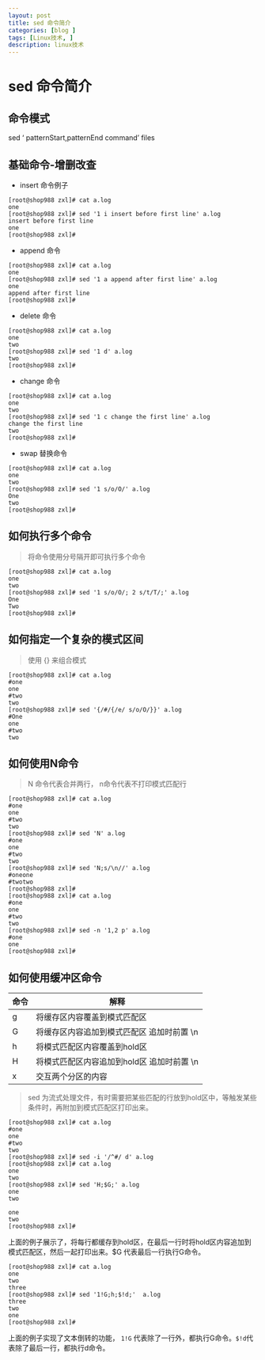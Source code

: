 ```yaml
---
layout: post
title: sed 命令简介 
categories: [blog ]
tags: [Linux技术, ]
description: linux技术
---
```


#  sed 命令简介

## 命令模式

sed  ‘ patternStart,patternEnd command’  files



## 基础命令-增删改查

- insert 命令例子

```shell
[root@shop988 zxl]# cat a.log 
one
[root@shop988 zxl]# sed '1 i insert before first line' a.log 
insert before first line
one
[root@shop988 zxl]# 
```

- append 命令

```shell
[root@shop988 zxl]# cat a.log 
one
[root@shop988 zxl]# sed '1 a append after first line' a.log 
one
append after first line
[root@shop988 zxl]# 
```

- delete 命令

```shel
[root@shop988 zxl]# cat a.log 
one
two
[root@shop988 zxl]# sed '1 d' a.log 
two
[root@shop988 zxl]# 
```

- change 命令

```she
[root@shop988 zxl]# cat a.log 
one
two
[root@shop988 zxl]# sed '1 c change the first line' a.log 
change the first line
two
[root@shop988 zxl]# 
```

- swap 替换命令

```she	
[root@shop988 zxl]# cat a.log 
one
two
[root@shop988 zxl]# sed '1 s/o/O/' a.log 
One
two
[root@shop988 zxl]# 
```

##  如何执行多个命令

> 将命令使用分号隔开即可执行多个命令

```shell
[root@shop988 zxl]# cat a.log 
one
two
[root@shop988 zxl]# sed '1 s/o/O/; 2 s/t/T/;' a.log 
One
Two
[root@shop988 zxl]# 
```

##  如何指定一个复杂的模式区间

> 使用 {} 来组合模式

```shell
[root@shop988 zxl]# cat a.log 
#one
one
#two
two
[root@shop988 zxl]# sed '{/#/{/e/ s/o/O/}}' a.log 
#One
one
#two
two
```

##  如何使用N命令

> N 命令代表合并两行， n命令代表不打印模式匹配行

```shell
[root@shop988 zxl]# cat a.log 
#one
one
#two
two
[root@shop988 zxl]# sed 'N' a.log 
#one
one
#two
two
[root@shop988 zxl]# sed 'N;s/\n//' a.log 
#oneone
#twotwo
[root@shop988 zxl]# 
[root@shop988 zxl]# cat a.log 
#one
one
#two
two
[root@shop988 zxl]# sed -n '1,2 p' a.log 
#one
one
[root@shop988 zxl]# 
```



## 如何使用缓冲区命令

| 命令   | 解释                        |
| ---- | ------------------------- |
| g    | 将缓存区内容覆盖到模式匹配区            |
| G    | 将缓存区内容追加到模式匹配区   追加时前置 \n |
| h    | 将模式匹配区内容覆盖到hold区          |
| H    | 将模式匹配区内容追加到hold区 追加时前置 \n |
| x    | 交互两个分区的内容                 |



> sed 为流式处理文件，有时需要把某些匹配的行放到hold区中，等触发某些条件时，再附加到模式匹配区打印出来。

```shell
[root@shop988 zxl]# cat a.log 
#one
one
#two
two
[root@shop988 zxl]# sed -i '/^#/ d' a.log 
[root@shop988 zxl]# cat a.log 
one
two
[root@shop988 zxl]# sed 'H;$G;' a.log 
one
two

one
two
[root@shop988 zxl]# 
```

上面的例子展示了，将每行都缓存到hold区，在最后一行时将hold区内容追加到模式匹配区，然后一起打印出来。$G 代表最后一行执行G命令。

```shell
[root@shop988 zxl]# cat a.log 
one
two
three
[root@shop988 zxl]# sed '1!G;h;$!d;'  a.log 
three
two
one
[root@shop988 zxl]# 
```

上面的例子实现了文本倒转的功能， `1!G` 代表除了一行外，都执行G命令。`$!d`代表除了最后一行，都执行d命令。
